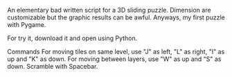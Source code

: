 An elementary bad written script for a 3D sliding puzzle.
Dimension are customizable but the graphic results can be awful.
Anyways, my first puzzle with Pygame.

For try it, download it and open using Python.

Commands
For moving tiles on same level, use "J" as left, "L" as right, "I" as up and "K" as down.
For moving between layers, use "W" as up and "S" as down.
Scramble with Spacebar.
